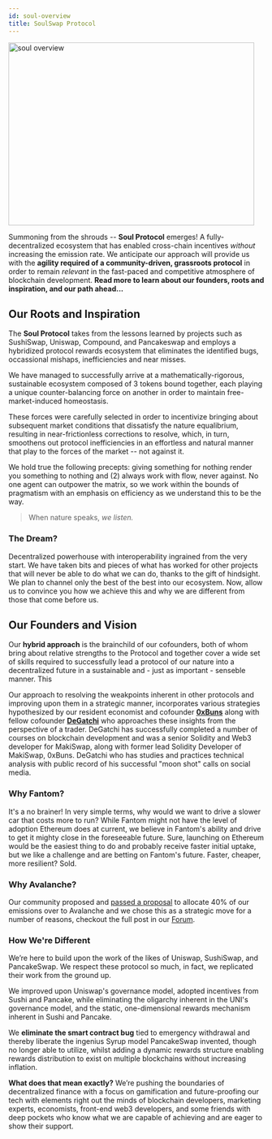 ```yaml
---
id: soul-overview
title: SoulSwap Protocol
---
```


<p>
	<a href="https://soulswap.finance"><img src='https://soul.sh/docs/swaprun.gif' height="360" width="98%" alt="soul overview" /></a>
</p>

Summoning from the shrouds -- **Soul Protocol** emerges! A fully-decentralized ecosystem that has enabled cross-chain incentives *without* increasing the emission rate. We anticipate our approach will provide us with the **agility required of a community-driven, grassroots protocol** in order to remain *relevant* in the fast-paced and competitive atmosphere of blockchain development. **Read more to learn about our founders, roots and inspiration, and our path ahead...**

## Our Roots and Inspiration

The **Soul Protocol** takes from the lessons learned by projects such as SushiSwap, Uniswap, Compound, and Pancakeswap and employs a hybridized protocol rewards ecosystem that eliminates the identified bugs, occassional mishaps, inefficiencies and near misses.

We have managed to successfully arrive at a mathematically-rigorous, sustainable ecosystem composed of 3 tokens bound together, each playing a unique counter-balancing force on another in order to maintain free-market-induced homeostasis.

These forces were carefully selected in order to incentivize bringing about subsequent market conditions that dissatisfy the nature equalibrium, resulting in near-frictionless corrections to resolve, which, in turn, smoothens out protocol inefficiencies in an effortless and natural manner that play to the forces of the market -- not against it.

We hold true the following precepts: giving something for nothing render you something to nothing and (2) always work with flow, never against. No one agent can outpower the matrix, so we work within the bounds of pragmatism with an emphasis on efficiency as we understand this to be the way. 

>When nature speaks, *we listen.*

### The Dream?
Decentralized powerhouse with interoperability ingrained from the very start. We have taken bits and pieces of what has worked for other projects that will never be able to do what we can do, thanks to the gift of hindsight. We plan to channel only the best of the best into our ecosystem. Now, allow us to convince you how we achieve this and why we are different from those that come before us.

## Our Founders and Vision

Our **hybrid approach** is the brainchild of our cofounders, both of whom bring about relative strengths to the Protocol and together cover a wide set of skills required to successfully lead a protocol of our nature into a decentralized future in a sustainable and - just as important - senseble manner. This

Our approach to resolving the weakpoints inherent in other protocols and improving upon them in a strategic manner, incorporates various strategies hypothesized by our resident economist and cofounder [**0xBuns**](https://twitter.com/0xBuns) along with fellow cofounder [**DeGatchi**](https://twitter.com/DeGatchi) who approaches these insights from the perspective of a trader. DeGatchi has successfully completed a number of courses on blockchain development and was a senior Solidity and Web3 developer for MakiSwap, along with former lead Solidity Developer of MakiSwap, 0xBuns. DeGatchi who has studies and practices technical analysis with public record of his successful "moon shot" calls on social media.

### Why Fantom?
It's a no brainer! In very simple terms, why would we want to drive a slower car that costs more to run? While Fantom might not have the level of adoption Ethereum does at current, we believe in Fantom's ability and drive to get it mighty close in the foreseeable future. Sure, launching on Ethereum would be the easiest thing to do and probably receive faster initial uptake, but we like a challenge and are betting on Fantom's future.
Faster, cheaper, more resilient? Sold.


### Why Avalanche?
Our community proposed and [passed a proposal](https://enchant.soulswap.finance/#/proposal/0xac2f97c980156967f4be369f406e0b5fb65c18d22ce0320f3950a18a7c5bace7) to allocate 40% of our emissions over to Avalanche and we chose this as a strategic move for a number of reasons, checkout the full post in our [Forum](https://forum.soulswap.finance/t/enable-reward-incentives-on-avalanche/253/10).

### How We're Different
We’re here to build upon the work of the likes of Uniswap, SushiSwap, and PancakeSwap. We respect these protocol so much, in fact, we replicated their work from the ground up. 

We improved upon Uniswap's governance model, adopted incentives from Sushi and Pancake, while eliminating the oligarchy inherent in the UNI's governance model, and the static, one-dimensional rewards mechanism inherent in Sushi and Pancake.

We **eliminate the smart contract bug** tied to emergency withdrawal and thereby liberate the ingenius Syrup model PancakeSwap invented, though no longer able to utilize, whilst adding a dynamic rewards structure enabling rewards distribution to exist on multiple blockchains without increasing inflation. 

**What does that mean exactly?** We’re pushing the boundaries of decentralized finance with a focus on gamification and future-proofing our tech with elements right out the minds of blockchain developers, marketing experts, economists, front-end web3 developers, and some friends with deep pockets who know what we are capable of achieving and are eager to show their support.